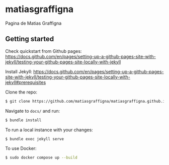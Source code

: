 # matiasgraffigna
Pagina de Matias Graffigna

## Getting started

Check quickstart from Github pages: https://docs.github.com/en/pages/setting-up-a-github-pages-site-with-jekyll/testing-your-github-pages-site-locally-with-jekyll

Install Jekyll: https://docs.github.com/en/pages/setting-up-a-github-pages-site-with-jekyll/testing-your-github-pages-site-locally-with-jekyll#prerequisites

Clone the repo:

```bash
$ git clone https://github.com/matiasgraffigna/matiasgraffigna.github.io.git
```

Navigate to `docs/` and run:

```bash
$ bundle install
```

To run a local instance with your changes:

```bash
$ bundle exec jekyll serve
```

To use Docker:

```bash
$ sudo docker compose up --build
```
